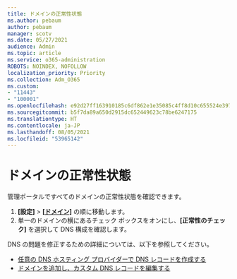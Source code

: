 ```yaml
---
title: ドメインの正常性状態
ms.author: pebaum
author: pebaum
manager: scotv
ms.date: 05/27/2021
audience: Admin
ms.topic: article
ms.service: o365-administration
ROBOTS: NOINDEX, NOFOLLOW
localization_priority: Priority
ms.collection: Adm_O365
ms.custom:
- "11443"
- "100001"
ms.openlocfilehash: e92d27ff163910185c6df862e1e35085c4ff8d10c655524e3974b0d9145e3395
ms.sourcegitcommit: b5f7da89a650d2915dc652449623c78be6247175
ms.translationtype: HT
ms.contentlocale: ja-JP
ms.lasthandoff: 08/05/2021
ms.locfileid: "53965142"
---
```

# <a name="domain-health-status"></a>ドメインの正常性状態

管理ポータルですべてのドメインの正常性状態を確認できます。

1. **[設定]** > [**[ドメイン]**](https://portal.microsoft.com/Adminportal/Home?ref=/Domains) の順に移動します。
1. 単一のドメインの横にあるチェック ボックスをオンにし、**[正常性のチェック]** を選択して DNS 構成を確認します。

DNS の問題を修正するための詳細については、以下を参照してください。

- [任意の DNS ホスティング プロバイダーで DNS レコードを作成する](/microsoft-365/admin/get-help-with-domains/create-dns-records-at-any-dns-hosting-provider)
- [ドメインを追加し、カスタム DNS レコードを編集する](/microsoft-365/admin/setup/add-domain)